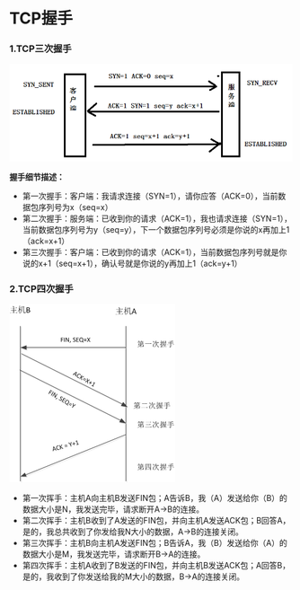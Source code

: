 # TCP握手

### 1.TCP三次握手

![](/assets/TCP三次握手图.png)

**握手细节描述：**

* 第一次握手：客户端：我请求连接（SYN=1），请你应答（ACK=0），当前数据包序列号为x（seq=x）
* 第二次握手：服务端：已收到你的请求（ACK=1），我也请求连接（SYN=1），当前数据包序列号为y（seq=y），下一个数据包序列号必须是你说的x再加上1（ack=x+1）
* 第三次握手：客户端：已收到你的请求（ACK=1），当前数据包序列号就是你说的x+1（seq=x+1），确认号就是你说的y再加上1（ack=y+1）

### 2.TCP四次握手

![](/assets/TCP四次握手.png)

* 第一次挥手：主机A向主机B发送FIN包；A告诉B，我（A）发送给你（B）的数据大小是N，我发送完毕，请求断开A-&gt;B的连接。
* 第二次挥手：主机B收到了A发送的FIN包，并向主机A发送ACK包；B回答A，是的，我总共收到了你发给我N大小的数据，A-&gt;B的连接关闭。
* 第三次挥手：主机B向主机A发送FIN包；B告诉A，我（B）发送给你（A）的数据大小是M，我发送完毕，请求断开B-&gt;A的连接。
* 第四次挥手：主机A收到了B发送的FIN包，并向主机B发送ACK包；A回答B，是的，我收到了你发送给我的M大小的数据，B-&gt;A的连接关闭。



